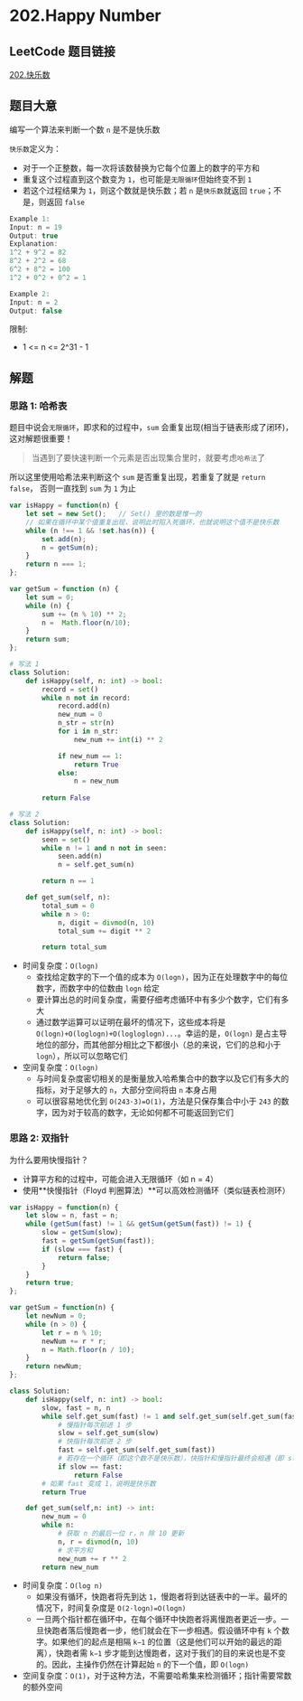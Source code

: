 # 202.Happy Number

## LeetCode 题目链接

[202.快乐数](https://leetcode.cn/problems/happy-number/)

## 题目大意

编写一个算法来判断一个数 `n` 是不是快乐数

`快乐数`定义为：
- 对于一个正整数，每一次将该数替换为它每个位置上的数字的平方和
- 重复这个过程直到这个数变为 `1`，也可能是`无限循环`但始终变不到 `1`
- 若这个过程结果为 `1`，则这个数就是快乐数；若 `n` 是`快乐数`就返回 `true`；不是，则返回 `false`

```js
Example 1:
Input: n = 19
Output: true
Explanation:
1^2 + 9^2 = 82
8^2 + 2^2 = 68
6^2 + 8^2 = 100
1^2 + 0^2 + 0^2 = 1

Example 2:
Input: n = 2
Output: false
```

限制:
- 1 <= n <= 2^31 - 1

## 解题

### 思路 1: 哈希表

题目中说会`无限循环`，即求和的过程中，`sum` 会重复出现(相当于链表形成了闭环)，这对解题很重要！
> 当遇到了要快速判断一个元素是否出现集合里时，就要考虑`哈希法`了

所以这里使用哈希法来判断这个 `sum` 是否重复出现，若重复了就是 `return false`， 否则一直找到 `sum` 为 `1` 为止

```js
var isHappy = function(n) {
    let set = new Set();   // Set() 里的数是惟一的
    // 如果在循环中某个值重复出现，说明此时陷入死循环，也就说明这个值不是快乐数
    while (n !== 1 && !set.has(n)) {
        set.add(n);
        n = getSum(n);
    }
    return n === 1;
};

var getSum = function (n) {
    let sum = 0;
    while (n) {
        sum += (n % 10) ** 2;
        n =  Math.floor(n/10);
    }
    return sum;
};
```
```python
# 写法 1
class Solution:
    def isHappy(self, n: int) -> bool:
        record = set()
        while n not in record:
            record.add(n)
            new_num = 0
            n_str = str(n)
            for i in n_str:
                new_num += int(i) ** 2

            if new_num == 1: 
                return True
            else: 
                n = new_num
                
        return False

# 写法 2
class Solution:
    def isHappy(self, n: int) -> bool:
        seen = set()
        while n != 1 and n not in seen:
            seen.add(n)
            n = self.get_sum(n)

        return n == 1

    def get_sum(self, n):
        total_sum = 0
        while n > 0:
            n, digit = divmod(n, 10)
            total_sum += digit ** 2

        return total_sum
```

- 时间复杂度：`O(logn)`
  - 查找给定数字的下一个值的成本为 `O(logn)`，因为正在处理数字中的每位数字，而数字中的位数由 `logn` 给定
  - 要计算出总的时间复杂度，需要仔细考虑循环中有多少个数字，它们有多大
  - 通过数学运算可以证明在最坏的情况下，这些成本将是 `O(logn)+O(loglogn)+O(logloglogn)...`。幸运的是，`O(logn)` 是占主导地位的部分，而其他部分相比之下都很小（总的来说，它们的总和小于 `logn`），所以可以忽略它们
- 空间复杂度：`O(logn)`
  - 与时间复杂度密切相关的是衡量放入哈希集合中的数字以及它们有多大的指标，对于足够大的 `n`，大部分空间将由 `n` 本身占用
  - 可以很容易地优化到 `O(243⋅3)=O(1)`，方法是只保存集合中小于 `243` 的数字，因为对于较高的数字，无论如何都不可能返回到它们

### 思路 2: 双指针

为什么要用快慢指针？
- 计算平方和的过程中，可能会进入无限循环（如 n = 4）
- 使用**快慢指针（Floyd 判圈算法）**可以高效检测循环（类似链表检测环）

```js
var isHappy = function(n) {
    let slow = n, fast = n;
    while (getSum(fast) != 1 && getSum(getSum(fast)) != 1) {
        slow = getSum(slow);
        fast = getSum(getSum(fast));
        if (slow === fast) {
            return false;
        }
    }
    return true;
};

var getSum = function(n) {
    let newNum = 0;
    while (n > 0) {
        let r = n % 10;
        newNum += r * r;
        n = Math.floor(n / 10);
    }
    return newNum;
};
```
```python
class Solution:
    def isHappy(self, n: int) -> bool:
        slow, fast = n, n
        while self.get_sum(fast) != 1 and self.get_sum(self.get_sum(fast)) != 1:
            # 慢指针每次前进 1 步
            slow = self.get_sum(slow)
            # 快指针每次前进 2 步
            fast = self.get_sum(self.get_sum(fast))
            # 若存在一个循环（即这个数不是快乐数），快指针和慢指针最终会相遇（即 slow == fast），这就像在链表中检测环一样
            if slow == fast:
                return False
        # 如果 fast 变成 1，说明是快乐数
        return True

    def get_sum(self,n: int) -> int: 
        new_num = 0
        while n:
            # 获取 n 的最后一位 r，n 除 10 更新
            n, r = divmod(n, 10)
            # 求平方和
            new_num += r ** 2
        return new_num
```

- 时间复杂度：`O(log n)`
  - 如果没有循环，快跑者将先到达 `1`，慢跑者将到达链表中的一半。最坏的情况下，时间复杂度是 `O(2⋅logn)=O(logn)`
  - 一旦两个指针都在循环中，在每个循环中快跑者将离慢跑者更近一步。一旦快跑者落后慢跑者一步，他们就会在下一步相遇。假设循环中有 `k` 个数字。如果他们的起点是相隔 `k−1` 的位置（这是他们可以开始的最远的距离），快跑者需 `k−1` 步才能到达慢跑者，这对于我们的目的来说也是不变的。因此，主操作仍然在计算起始 `n` 的下一个值，即 `O(logn)`
- 空间复杂度：`O(1)`，对于这种方法，不需要哈希集来检测循环；指针需要常数的额外空间
